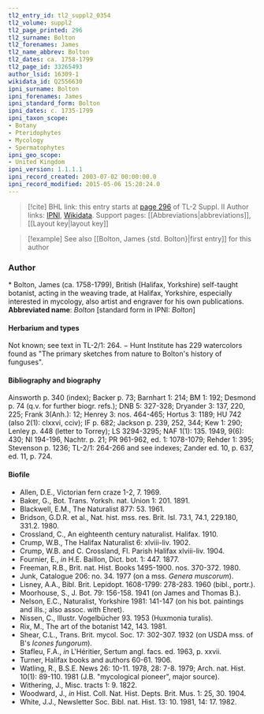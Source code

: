 ```yaml
---
tl2_entry_id: tl2_suppl2_0354
tl2_volume: suppl2
tl2_page_printed: 296
tl2_surname: Bolton
tl2_forenames: James
tl2_name_abbrev: Bolton
tl2_dates: ca. 1758-1799
tl2_page_id: 33265493
author_lsid: 16309-1
wikidata_id: Q2556630
ipni_surname: Bolton
ipni_forenames: James
ipni_standard_form: Bolton
ipni_dates: c. 1735-1799
ipni_taxon_scope: 
- Botany
- Pteridophytes
- Mycology
- Spermatophytes
ipni_geo_scope: 
- United Kingdom
ipni_version: 1.1.1.1
ipni_record_created: 2003-07-02 00:00:00.0
ipni_record_modified: 2015-05-06 15:20:24.0
---
```


> [!cite] BHL link: this entry starts at [page 296](https://www.biodiversitylibrary.org/page/33265493) of TL-2 Suppl. II
> Author links: [IPNI](https://www.ipni.org/a/16309-1), [Wikidata](https://www.wikidata.org/wiki/Q2556630). Support pages: [[Abbreviations|abbreviations]], [[Layout key|layout key]]

> [!example] See also [[Bolton, James {std. Bolton}|first entry]] for this author

### Author

\* Bolton, James (ca. 1758-1799), British (Halifax, Yorkshire) self-taught botanist, acting in the weaving trade, at Halifax, Yorkshire, especially interested in mycology, also artist and engraver for his own publications. 
**Abbreviated name**: *Bolton* \[standard form in IPNI: *Bolton*\]

#### Herbarium and types

Not known; see text in TL-2/1: 264. − Hunt Institute has 229 watercolors found as "The primary sketches from nature to Bolton's history of funguses".

#### Bibliography and biography

Ainsworth p. 340 (index); Backer p. 73; Barnhart 1: 214; BM 1: 192; Desmond p. 74 (q.v. for further biogr. refs.); DNB 5: 327-328; Dryander 3: 137, 220, 225; Frank 3(Anh.): 12; Henrey 3: nos. 464-465; Hortus 3: 1189; HU 742 (also 2(1): clxxvi, cciv); IF p. 682; Jackson p. 239, 252, 344; Kew 1: 290; Lenley p. 448 (letter to Torrey); LS 3294-3295; NAF 1(1): 135. 1949, 9(6): 430; NI 194-196, Nachtr. p. 21; PR 961-962, ed. 1: 1078-1079; Rehder 1: 395; Stevenson p. 1236; TL-2/1: 264-266 and see indexes; Zander ed. 10, p. 637, ed. 11, p. 724.

#### Biofile

- Allen, D.E., Victorian fern craze 1-2, 7. 1969.
- Baker, G., Bot. Trans. Yorksh. nat. Union 1: 201. 1891.
- Blackwell, E.M., The Naturalist 877: 53. 1961.
- Bridson, G.D.R. et al., Nat. hist. mss. res. Brit. Isl. 73.1, 74.1, 229.180, 331.2. 1980.
- Crossland, C., An eighteenth century naturalist. Halifax. 1910.
- Crump, W.B., The Halifax Naturalist 6: xlviii-liv. 1902.
- Crump, W.B. and C. Crossland, Fl. Parish Halifax xlviii-liv. 1904.
- Fournier, E., *in* H.E. Baillon, Dict. bot. 1: 447. 1877.
- Freeman, R.B., Brit. nat. Hist. Books 1495-1900. nos. 370-372. 1980.
- Junk, Catalogue 206: no. 34. 1977 (on a mss. *Genera muscorum*).
- Lisney, A.A., Bibl. Brit. Lepidopt. 1608-1799: 278-283. 1960 (bibl., portr.).
- Moorhouse, S., J. Bot. 79: 156-158. 1941 (on James and Thomas B.).
- Nelson, E.C., Naturalist, Yorkshire 1981: 141-147 (on his bot. paintings and ills.; also assoc. with Ehret).
- Nissen, C., Illustr. Vogelbücher 93. 1953 (Huxmonia turalis).
- Rix, M., The art of the botanist 142, 143. 1981.
- Shear, C.L., Trans. Brit. mycol. Soc. 17: 302-307. 1932 (on USDA mss. of B's *Icones fungorum*).
- Stafleu, F.A., *in* L'Héritier, Sertum angl. facs. ed. 1963, p. xxvii.
- Turner, Halifax books and authors 60-61. 1906.
- Watling, R., B.S.E. News 26: 10-11. 1978, 28: 7-8. 1979; Arch. nat. Hist. 10(1): 89-110. 1981 (J.B. "mycological pioneer", major source).
- Withering, J., Misc. tracts 1: 9. 1822.
- Woodward, J., *in* Hist. Coll. Nat. Hist. Depts. Brit. Mus. 1: 25, 30. 1904.
- White, J.J., Newsletter Soc. Bibl. nat. Hist. 13: 10. 1981, 14: 17. 1982.

